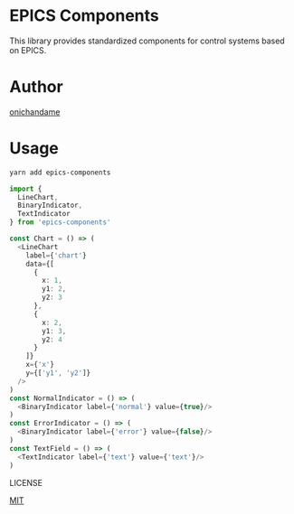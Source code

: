 # EPICS Components

This library provides standardized components for control systems based on EPICS.

# Author

[onichandame](https://github.com/onichandame)

# Usage

```bash
yarn add epics-components
```

```typescript
import {
  LineChart,
  BinaryIndicator,
  TextIndicator
} from 'epics-components'

const Chart = () => (
  <LineChart
    label={'chart'}
    data={[
      {
        x: 1,
        y1: 2,
        y2: 3
      },
      {
        x: 2,
        y1: 3,
        y2: 4
      }
    ]}
    x={'x'}
    y={['y1', 'y2']}
  />
)
const NormalIndicator = () => (
  <BinaryIndicator label={'normal'} value={true}/>
)
const ErrorIndicator = () => (
  <BinaryIndicator label={'error'} value={false}/>
)
const TextField = () => (
  <TextIndicator label={'text'} value={'text'}/>
)
```

LICENSE

[MIT](https://opensource.org/licenses/MIT)
